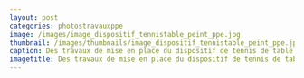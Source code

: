 ```yaml
---
layout: post
categories: photostravauxppe
image: /images/image_dispositif_tennistable_peint_ppe.jpg
thumbnail: /images/thumbnails/image_dispositif_tennistable_peint_ppe.jpg
caption: Des travaux de mise en place du dispositif de tennis de table de PPE
imagetitle: Des travaux de mise en place du dispositif de tennis de table de PPE
---
```

